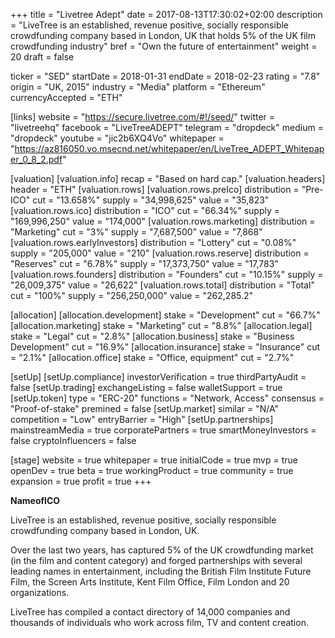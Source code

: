 +++
title = "Livetree Adept"
date = 2017-08-13T17:30:02+02:00
description = "LiveTree is an established, revenue positive, socially responsible crowdfunding company based in London, UK that holds 5% of the UK film crowdfunding industry"
bref = "Own the future of entertainment"
weight = 20
draft = false

ticker = "SED"
startDate = 2018-01-31
endDate = 2018-02-23
rating = "7.8"
origin = "UK, 2015"
industry = "Media"
platform = "Ethereum"
currencyAccepted = "ETH"

[links]
  website = "https://secure.livetree.com/#!/seed/"
  twitter = "livetreehq"
  facebook = "LiveTreeADEPT"
  telegram = "dropdeck"
  medium = "dropdeck"
  youtube = "jic2b6XQ4Vo"
  whitepaper = "https://az816050.vo.msecnd.net/whitepaper/en/LiveTree_ADEPT_Whitepaper_0_8_2.pdf"

[valuation]
  [valuation.info]
    recap = "Based on hard cap."
  [valuation.headers]
    header = "ETH"
  [valuation.rows]
    [valuation.rows.preIco]
      distribution = "Pre-ICO"
      cut = "13.658%"
      supply = "34,998,625"
      value = "35,823"
    [valuation.rows.ico]
      distribution = "ICO"
      cut = "66.34%"
      supply = "169,996,250"
      value = "174,000"
    [valuation.rows.marketing]
      distribution = "Marketing"
      cut = "3%"
      supply = "7,687,500"
      value = "7,868"
    [valuation.rows.earlyInvestors]
      distribution = "Lottery"
      cut = "0.08%"
      supply = "205,000"
      value = "210"
    [valuation.rows.reserve]
      distribution = "Reserves"
      cut = "6.78%"
      supply = "17,373,750"
      value = "17,783"
    [valuation.rows.founders]
      distribution = "Founders"
      cut = "10.15%"
      supply = "26,009,375"
      value = "26,622"
    [valuation.rows.total]
      distribution = "Total"
      cut = "100%"
      supply = "256,250,000"
      value = "262,285.2"

[allocation]
  [allocation.development]
    stake = "Development"
    cut = "66.7%"
  [allocation.marketing]
    stake = "Marketing"
    cut = "8.8%"
  [allocation.legal]
    stake = "Legal"
    cut = "2.8%"
  [allocation.business]
    stake = "Business Development"
    cut = "16.9%"
  [allocation.insurance]
    stake = "Insurance"
    cut = "2.1%"
  [allocation.office]
    stake = "Office, equipment"
    cut = "2.7%"

[setUp]
  [setUp.compliance]
    investorVerification = true
    thirdPartyAudit = false
  [setUp.trading]
    exchangeListing = false
    walletSupport = true
  [setUp.token]
    type = "ERC-20"
    functions = "Network, Access"
    consensus = "Proof-of-stake"
    premined = false
  [setUp.market]
    similar = "N/A"
    competition = "Low"
    entryBarrier = "High"
  [setUp.partnerships]
    mainstreamMedia = true
    corporatePartners = true
    smartMoneyInvestors = false
    cryptoInfluencers = false

[stage]
  website = true
  whitepaper = true
  initialCode = true
  mvp = true
  openDev = true
  beta = true
  workingProduct = true
  community = true
  expansion = true
  profit = true
+++

**NameofICO**

LiveTree is an established, revenue positive, socially responsible crowdfunding company based in London, UK.  

Over the last two years,  has captured 5% of the UK crowdfunding market (in the film and content category) and forged partnerships with several leading names in entertainment, including the British Film Institute Future Film, the Screen Arts Institute, Kent Film Office, Film London and 20 organizations.  

LiveTree has compiled a contact directory  of 14,000 companies and thousands of individuals who work across film, TV and content creation.
